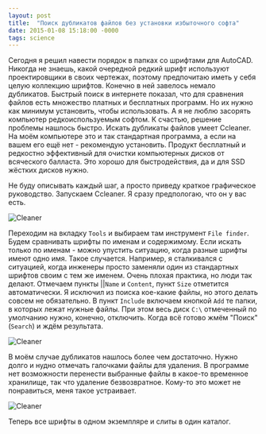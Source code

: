 ```yaml
---
layout: post
title:  "Поиск дубликатов файлов без установки избыточного софта"
date: 2015-01-08 15:18:00 -0000
tags: science
---
```


Сегодня я решил навести порядок в папках со шрифтами для AutoCAD. Никогда не знаешь, какой очередной редкий шрифт используют проектировщики в своих чертежах, поэтому предпочитаю иметь у себя целую коллекцию шрифтов. Конечно в ней завелось немало дубликатов. Быстрый поиск в интернете показал, что для сравнения файлов есть множество платных и бесплатных программ. Но их нужно как минимум установить, чтобы использовать. А я не люблю засорять компьютер редкоиспользуемым софтом. К счастью, решение проблемы нашлось быстро. Искать дубликаты файлов умеет Ccleaner. На моём компьютере это и так стандартная программа, а если на вашем его ещё нет - рекомендую установить. Продукт бесплатный и редкостно эффективный для очистки компьютерных дисков от всяческого балласта. Это хорошо для быстродействия, да и для SSD жёстких дисков нужно.

Не буду описывать каждый шаг, а просто приведу краткое графическое руководство. Запускаем Ccleaner. Я сразу предпологаю, что он у вас есть.

![Cleaner](http://2nature.me/files/ccleaner.png)

Переходим на вкладку `Tools` и выбираем там инструмент `File finder`. Будем сравнивать шрифты по именам и содержимому. Если искать только по именам - можно упустить ситуацию, когда разные шрифты имеют одно имя. Такое случается. Например, я сталкивался с ситуацией, когда инженеры просто заменяли один из стандартных шрифтов своим с тем же именем. Очень плохая практика, но люди так делают. Отмечаем пункты ||`Name` и `Content`, пункт `Size` отметится автоматически. Я исключил из поиска кое-какие файлы, но этого делать совсем не обязательно. В пункт `Include` включаем кнопкой `Add` те папки, в которых лежат нужные файлы. При этом весь диск `C:\` отмеченный по умолчанию нужно, конечно, отключить. Когда всё готово жмём "Поиск" (`Search`) и ждём результата.

![Cleaner](http://2nature.me/files/ccleaner2.png)

В моём случае дубликатов нашлось более чем достаточно. Нужно долго и нудно отмечать галочками файлы для удаления. В программе нет возможности перенести выбранные файлы в какое-то временное хранилище, так что удаление безвозвратное. Кому-то это может не понравиться, меня такое устраивает.

![Cleaner](http://2nature.me/files/ccleaner2.png)

Теперь все шрифты в одном экземпляре и слиты в один каталог.
